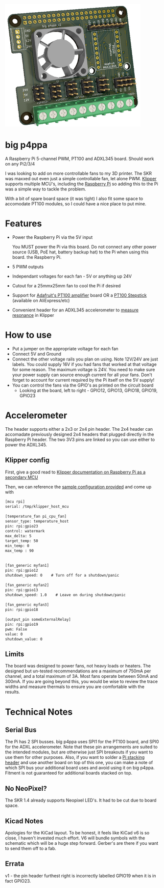<img src="https://github.com/gcormier/bigp4ppa/blob/main/bigp4ppa.png?raw=true" height="400px" />

# big p4ppa
A Raspberry Pi 5-channel PWM, PT100 and ADXL345 board. Should work on any Pi2/3/4

I was looking to add on more controllable fans to my 3D printer. The SKR was
maxxed out even just a simple controllable fan, let alone PWM. [Klipper](https://www.klipper3d.org/) supports
multiple MCU's, including the [Raspberry Pi](https://www.klipper3d.org/RPi_microcontroller.html) so adding this to the Pi was a simple way to tackle the problem.

With a bit of spare board space (it was tight) I also fit some space to accomodate
PT100 modules, so I could have a nice place to put mine.

# Features
- Power the Raspberry Pi via the 5V input

   You MUST power the Pi via this board. Do not connect any other power source (USB, PoE hat, battery backup hat) to the Pi when using this board.
   the Raspberry Pi.

- 5 PWM outputs
- Independant voltages for each fan - 5V or anything up 24V
- Cutout for a 25mmx25mm fan to cool the Pi if desired
- Support for [Adafruit's PT100 amplifier](https://www.adafruit.com/product/3328) board OR a [PT100 Stepstick](https://github.com/VoronDesign/Voron-Hardware) (available on AliExpress/etc)
- Convenient header for an ADXL345 accelerometer to [measure resonance](https://www.klipper3d.org/Measuring_Resonances.html) in Klipper

# How to use
- Put a jumper on the appropriate voltage for each fan
- Connect 5V and Ground
- Connect the other voltage rails you plan on using. Note 12V/24V are just labels. You could supply 16V if you had fans that worked at that voltage for some reason. The maximum voltage is 24V. You need to make sure your power supply can source enough current for all your fans. Don't forget to account for current required by the Pi itself on the 5V supply!
- You can control the fans via the GPIO's as printed on the circuit board
   - Looking at the board, left to right - GPIO12, GPIO13, GPIO18, GPIO19, GPIO23

# Accelerometer
The header supports either a 2x3 or 2x4 pin header. The 2x4 header can accomadate previously designed 2x4 headers that plugged
directly in the Raspberry Pi header. The two 3V3 pins are linked so you can use either to power the ADXL345.
## Klipper config
First, give a good read to [Klipper documentation on Raspberry Pi as a secondary MCU](https://www.klipper3d.org/RPi_microcontroller.html)

Then, we can reference the [sample configuration provided](https://github.com/KevinOConnor/klipper/blob/master/config/sample-raspberry-pi.cfg) and come up with

```
[mcu rpi]
serial: /tmp/klipper_host_mcu

[temperature_fan pi_cpu_fan]
sensor_type: temperature_host
pin: rpi:gpio23
control: watermark
max_delta: 5
target_temp: 50
min_temp: 0
max_temp : 90


[fan_generic myfan1]
pin: rpi:gpio12
shutdown_speed: 0    # Turn off for a shutdown/panic

[fan_generic myfan2]
pin: rpi:gpio13
shutdown_speed: 1.0    # Leave on during shutdown/panic

[fan_generic myfan3]
pin: rpi:gpio18

[output_pin someExternalRelay]
pin: rpi:gpio19
pwm: False
value: 0
shutdown_value: 0
```



## Limits
The board was designed to power fans, not heavy loads or heaters. The designed but un-tested recommendations are a maximum of 750mA per channel, and a total maximum of 3A. Most fans operate between 50mA and 300mA. If you are going beyond this, you would be wise to review the trace widths and measure thermals to ensure you are comfortable with the results.



# Technical Notes
## Serial Bus
The Pi has 2 SPI busses. big p4ppa uses SPI1 for the PT100 board, and SPI0 for the ADXL accelerometer. Note that these pin arrangements are suited to the intended modules, but are otherwise just SPI breakouts if you want to use them for other purposes. Also, if you want to solder a [Pi stacking header](https://www.adafruit.com/product/1979) and use another board on top of this one, you can make a note of which SPI bus your additional board uses and avoid using it on big p4ppa. Fitment is not guaranteed for additional boards stacked on top.

## No NeoPixel?
The SKR 1.4 already supports Neopixel LED's. It had to be cut due to board space.

## Kicad Notes
Apologies for the KiCad layout. To be honest, it feels like KiCad v6 is so close,
I haven't invested much effort. V6 will bundle symbols with the schematic
which will be a huge step forward. Gerber's are there if you want to send them off
to a fab.

## Errata
v1 - the pin header furthest right is incorrectly labelled GPIO19 when it is in fact GPIO23.